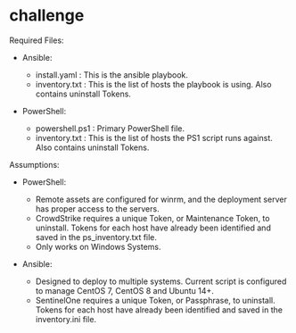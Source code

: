 # challenge

Required Files:
- Ansible:
  - install.yaml : This is the ansible playbook. 
  - inventory.txt : This is the list of hosts the playbook is using. Also contains uninstall Tokens.
  
- PowerShell: 
  - powershell.ps1 : Primary PowerShell file.  
  - inventory.txt : This is the list of hosts the PS1 script runs against. Also contains uninstall Tokens. 


Assumptions:
  - PowerShell:
    - Remote assets are configured for winrm, and the deployment server has proper access to the servers.
    - CrowdStrike requires a unique Token, or Maintenance Token, to uninstall. Tokens for each host have already been identified and saved in the ps_inventory.txt file.
    - Only works on Windows Systems.
    
  - Ansible:
    - Designed to deploy to multiple systems. Current script is configured to manage CentOS 7, CentOS 8 and Ubuntu 14+.
    - SentinelOne requires a unique Token, or Passphrase, to uninstall. Tokens for each host have already been identified and saved in the inventory.ini file.
